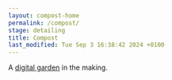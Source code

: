 ```yaml
---
layout: compost-home
permalink: /compost/
stage: detailing
title: Compost
last_modified: Tue Sep 3 16:38:42 2024 +0100
---
```


A [digital garden](https://www.technologyreview.com/2020/09/03/1007716/digital-gardens-let-you-cultivate-your-own-little-bit-of-the-internet/) in the making.